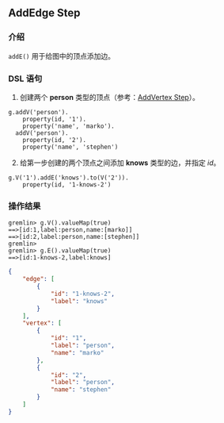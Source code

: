 ## AddEdge Step

### 介绍

`addE()` 用于给图中的顶点添加边。

### DSL 语句

1. 创建两个 **person** 类型的顶点（参考：[AddVertex Step](../AddVertex)）。

```gremlin
g.addV('person').
    property(id, '1').
    property('name', 'marko').
  addV('person').
    property(id, '2').
    property('name', 'stephen')
```

2. 给第一步创建的两个顶点之间添加 **knows** 类型的边，并指定 *id*。

```gremlin
g.V('1').addE('knows').to(V('2')).
    property(id, '1-knows-2')
```

### 操作结果
```
gremlin> g.V().valueMap(true)
==>[id:1,label:person,name:[marko]]
==>[id:2,label:person,name:[stephen]]
gremlin>
gremlin> g.E().valueMap(true)
==>[id:1-knows-2,label:knows]
```

```json
{
    "edge": [
        {
            "id": "1-knows-2",
            "label": "knows"
        }
    ],
    "vertex": [
        {
            "id": "1",
            "label": "person",
            "name": "marko"
        },
        {
            "id": "2",
            "label": "person",
            "name": "stephen"
        }
    ]
}
```
